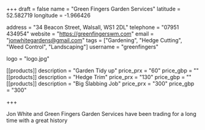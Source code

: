 +++
draft = false
name = "Green Fingers Garden Services"
latitude = 52.582719
longitude = -1.966426

address = "34 Beacon Street, Walsall, WS1 2DL"
telephone = "07951 434954"
website = "https://greenfingerswm.com"
email = "jonwhitegardens@gmail.com"
tags = ["Gardening", "Hedge Cutting", "Weed Control", "Landscaping"]
username = "greenfingers"

logo = "logo.jpg"

[[products]]
  description = "Garden Tidy up"
  price_prx = "60"
  price_gbp = ""
[[products]]
  description = "Hedge Trim"
  price_prx = "130"
  price_gbp = ""
[[products]]
  description = "Big Slabbing Job"
  price_prx = "300"
  price_gbp = "300"


+++

Jon White and Green Fingers Garden Services have been trading for a long time with a great history
